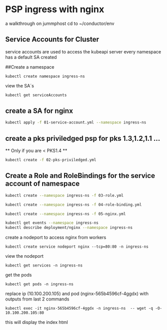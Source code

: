 
# PSP ingress with nginx

a walkthrough
on jummphost
cd to ~/conductor/env


##  Service Accounts for Cluster

service accounts are used to access the kubeapi server
every namespace has a default SA created

##Create a namespace

```
kubectl create namespace ingress-ns
```

view the SA´s

```bash
kubectl get serviceAccounts
```

## create a SA for nginx

```bash
kubectl apply -f 01-service-account.yml --namespace ingress-ns
```

## create a pks priviledged psp for pks 1.3,1.2,1.1 ...

** Only if you are < PKS1.4 **

```bash
kubectl create -f 02-pks-priviledged.yml
```



## Create a Role and RoleBindings for the service account of namespace

```bash
kubectl create --namespace ingress-ns -f 03-role.yml
```

```bash
kubectl create --namespace ingress-ns -f 04-role-binding.yml
```

```bash
kubectl create --namespace ingress-ns -f 05-nginx.yml
```

```bash
kubectl get events --namespace ingress-ns
kubectl describe deployment/nginx --namespace ingress-ns
```

create a nodeport to access nginx from workers

```
kubectl create service nodeport nginx --tcp=80:80 -n ingress-ns
```

view the nodeport
```
kubectl get services -n ingress-ns
```

get the pods

```
kubectl get pods -n ingress-ns
```

replace ip (10.100.200.105) and pod (nginx-565b4596cf-4ggdx) with outputs from last 2 commands


```
kubectl exec -it nginx-565b4596cf-4ggdx -n ingress-ns  -- wget -q -O- 10.100.200.105:80
```

this will display the index html